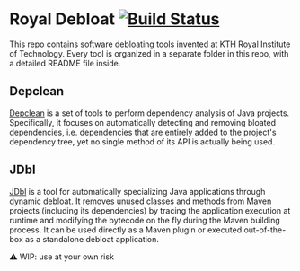 # Royal Debloat  [![Build Status](https://travis-ci.org/castor-software/royal-debloat.svg?branch=master)](https://travis-ci.org/castor-software/royal-debloat)

This repo contains software debloating tools invented at KTH Royal Institute of Technology. Every tool is organized in a separate folder in this repo, with a detailed README file inside.

## Depclean

[Depclean](https://github.com/castor-software/depclean) is a set of tools to perform dependency analysis of Java projects. Specifically, it focuses on automatically detecting and removing bloated dependencies, i.e. dependencies that are entirely added to the project's dependency tree, yet no single method of its API is actually being used.

## JDbl

[JDbl](https://github.com/castor-software/jdbl) is a tool for automatically specializing Java applications through dynamic debloat. It removes unused classes and methods from Maven projects (including its dependencies) by tracing the application execution at runtime and modifying the bytecode on the fly during the Maven building process. It can be used directly as a Maven plugin or executed out-of-the-box as a standalone debloat application.

:warning: WIP: use at your own risk
